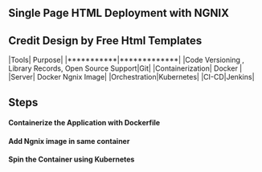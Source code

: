 ## Single Page HTML Deployment with NGNIX

## Credit Design by Free Html Templates

|Tools| Purpose|
|***********|*************|
|Code Versioning , Library Records, Open Source Support|Git| 
|Containerization| Docker |
|Server| Docker Ngnix Image|
|Orchestration|Kubernetes|
|CI-CD|Jenkins|

## Steps 
 #### Containerize the Application with Dockerfile 
 #### Add Ngnix image in same container
 #### Spin the Container using Kubernetes
